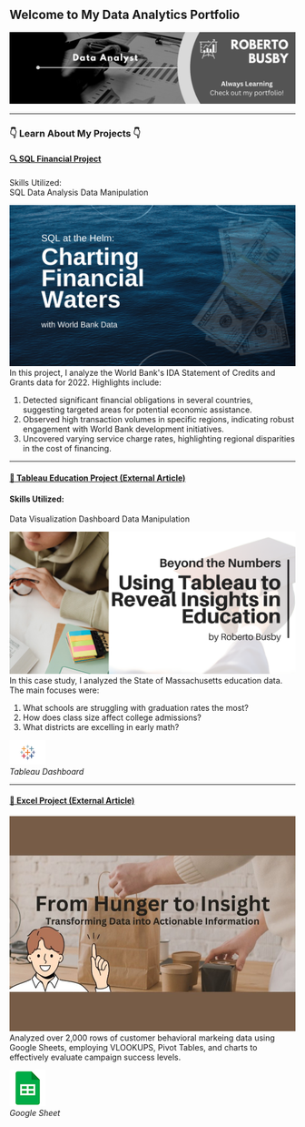 ## Welcome to My Data Analytics Portfolio  
<img src="images/background.png?raw=true"/>

---

### 👇 Learn About My Projects 👇

#### [🔍 SQL Financial Project](/projects/bank.md)  
 
<div class="project-skills-container">
    <span class="project-skills-label">Skills Utilized:</span>
    <div class="project-skills">
        <span class="project-skill-tag">SQL</span>
        <span class="project-skill-tag">Data Analysis</span>
        <span class="project-skill-tag">Data Manipulation</span> 
    </div>
</div>

[<img src="images/SQL_Bank/SQLproject1.png?raw=true"/>](/projects/bank.md)
In this project, I analyze the World Bank's IDA Statement of Credits and Grants data for 2022. Highlights include:
1. Detected significant financial obligations in several countries, suggesting targeted areas for potential economic assistance.
2. Observed high transaction volumes in specific regions, indicating robust engagement with World Bank development initiatives.
3. Uncovered varying service charge rates, highlighting regional disparities in the cost of financing.

---

#### [🔗 Tableau Education Project (External Article)](https://www.linkedin.com/pulse/tableau-journey-through-massachusetts-education-metrics-roberto-busby-njjrc/)
#### Skills Utilized: 
<div class="project-skills">
    <span class="project-skill-tag">Data Visualization</span>
    <span class="project-skill-tag">Dashboard</span>
    <span class="project-skill-tag">Data Manipulation</span> 
</div>

[<img src="images/tableau/tableau-education.png?raw=true"/>](https://www.linkedin.com/pulse/tableau-journey-through-massachusetts-education-metrics-roberto-busby-njjrc/) 
In this case study, I analyzed the State of Massachusetts education data. The main focuses were:
   1. What schools are struggling with graduation rates the most?
   2. How does class size affect college admissions?
   3. What districts are excelling in early math?

[![Tableau Icon](images/tableau/tableau_icon.png?raw=true)](https://public.tableau.com/views/EducationProject_17145247112430/MassachusettsEducationOverview?:language=en-US&:sid=&:display_count=n&:origin=viz_share_link)  
*Tableau Dashboard*

---

#### [🔗 Excel Project (External Article)](https://www.linkedin.com/pulse/role-analytics-food-delivery-success-roberto-busby-foasc/)  
[<img src="images/excel/excel.JPG?raw=true"/>](https://www.linkedin.com/pulse/role-analytics-food-delivery-success-roberto-busby-foasc/)
Analyzed over 2,000 rows of customer behavioral markeing data using Google Sheets, employing VLOOKUPS, Pivot Tables, and charts to effectively evaluate campaign success levels.

[![Sheets Icon](images/excel/sheets_icon.png?raw=true)](https://docs.google.com/spreadsheets/d/1JZlQOhyvpybO4J6utH-7Abzs9c-5UR9QUvtl8yphjms/edit?usp=sharing)  
*Google Sheet*
